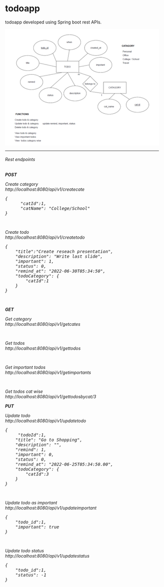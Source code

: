 # todoapp
todoapp developed using Spring boot rest APIs.

![todo app er](https://github.com/Ruvindu/todoapp/blob/main/er.png?raw=true)

<hr>

<h6>Rest endpoints<h6>
  
<b>POST</b>

<span>Create category</span><br>
<i>http://localhost:8080/api/v1/createcate</i>
<pre>
{
      "catId":1,
      "catName": "College/School"
}
</pre>
 
<br>
  
<span>Create todo</span><br>
<i>http://localhost:8080/api/v1/createtodo</i>
<pre>
{
    "title":"Create reseach presentation",
    "description": "Write last slide",
    "important": 1,
    "status": 0,
    "remind_at": "2022-06-30T05:34:50",
    "todoCategory": {
        "catId":1
    }
}
</pre>
  
  
<br>
  
<b>GET</b>
  
<span>Get category</span><br>
<i>http://localhost:8080/api/v1/getcates</i>

<br>
  
<span>Get todos</span><br>
<i>http://localhost:8080/api/v1/gettodos</i>
  
<br>
  
<span>Get important todos</b><br>
<i>http://localhost:8080/api/v1/getimportants</i>
 
  
<br>
  
<span>Get todos cat wise</span><br>
<i>http://localhost:8080/api/v1/gettodosbycat/3</i>
  
<b>PUT</b>
  
<span>Update todo</span><br>
<i>http://localhost:8080/api/v1/updatetodo</i>
<pre>
{   
     "todoId":1,
    "title": "Go to Shopping",
    "description": "",
    "remind": 1,
    "important": 0,
    "status": 0,
    "remind_at": "2022-06-25T05:34:50.00",
    "todoCategory": {
        "catId":3
    }
}
</pre>
  
<br>
  
<span>Update todo as important</span><br>
<i>http://localhost:8080/api/v1/updateimportant</i>
<pre>
{
    "todo_id":1,
    "important": true
}
</pre>
  
<br>
  
<span>Update todo status</span><br>
<i>http://localhost:8080/api/v1/updatestatus</i>
<pre>
{
    "todo_id":1,
    "status": -1
}
</pre>
  
